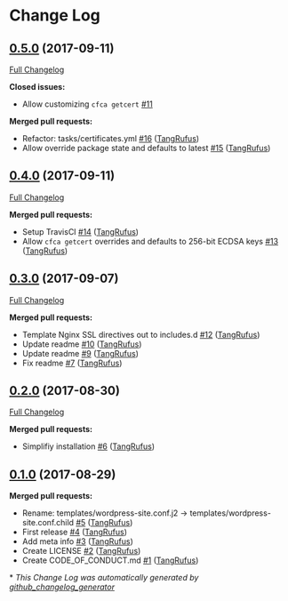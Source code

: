 # Change Log

## [0.5.0](https://github.com/TypistTech/trellis-cloudflare-origin-ca/tree/0.5.0) (2017-09-11)
[Full Changelog](https://github.com/TypistTech/trellis-cloudflare-origin-ca/compare/0.4.0...0.5.0)

**Closed issues:**

- Allow customizing `cfca getcert` [\#11](https://github.com/TypistTech/trellis-cloudflare-origin-ca/issues/11)

**Merged pull requests:**

- Refactor: tasks/certificates.yml [\#16](https://github.com/TypistTech/trellis-cloudflare-origin-ca/pull/16) ([TangRufus](https://github.com/TangRufus))
- Allow override package state and defaults to latest [\#15](https://github.com/TypistTech/trellis-cloudflare-origin-ca/pull/15) ([TangRufus](https://github.com/TangRufus))

## [0.4.0](https://github.com/TypistTech/trellis-cloudflare-origin-ca/tree/0.4.0) (2017-09-11)
[Full Changelog](https://github.com/TypistTech/trellis-cloudflare-origin-ca/compare/0.3.0...0.4.0)

**Merged pull requests:**

- Setup TravisCI [\#14](https://github.com/TypistTech/trellis-cloudflare-origin-ca/pull/14) ([TangRufus](https://github.com/TangRufus))
- Allow `cfca getcert` overrides and defaults to 256-bit ECDSA keys [\#13](https://github.com/TypistTech/trellis-cloudflare-origin-ca/pull/13) ([TangRufus](https://github.com/TangRufus))

## [0.3.0](https://github.com/TypistTech/trellis-cloudflare-origin-ca/tree/0.3.0) (2017-09-07)
[Full Changelog](https://github.com/TypistTech/trellis-cloudflare-origin-ca/compare/0.2.0...0.3.0)

**Merged pull requests:**

- Template Nginx SSL directives out to includes.d [\#12](https://github.com/TypistTech/trellis-cloudflare-origin-ca/pull/12) ([TangRufus](https://github.com/TangRufus))
- Update readme [\#10](https://github.com/TypistTech/trellis-cloudflare-origin-ca/pull/10) ([TangRufus](https://github.com/TangRufus))
- Update readme [\#9](https://github.com/TypistTech/trellis-cloudflare-origin-ca/pull/9) ([TangRufus](https://github.com/TangRufus))
- Fix readme [\#7](https://github.com/TypistTech/trellis-cloudflare-origin-ca/pull/7) ([TangRufus](https://github.com/TangRufus))

## [0.2.0](https://github.com/TypistTech/trellis-cloudflare-origin-ca/tree/0.2.0) (2017-08-30)
[Full Changelog](https://github.com/TypistTech/trellis-cloudflare-origin-ca/compare/0.1.0...0.2.0)

**Merged pull requests:**

- Simplifiy installation [\#6](https://github.com/TypistTech/trellis-cloudflare-origin-ca/pull/6) ([TangRufus](https://github.com/TangRufus))

## [0.1.0](https://github.com/TypistTech/trellis-cloudflare-origin-ca/tree/0.1.0) (2017-08-29)
**Merged pull requests:**

- Rename: templates/wordpress-site.conf.j2 -\> templates/wordpress-site.conf.child [\#5](https://github.com/TypistTech/trellis-cloudflare-origin-ca/pull/5) ([TangRufus](https://github.com/TangRufus))
- First release [\#4](https://github.com/TypistTech/trellis-cloudflare-origin-ca/pull/4) ([TangRufus](https://github.com/TangRufus))
- Add meta info [\#3](https://github.com/TypistTech/trellis-cloudflare-origin-ca/pull/3) ([TangRufus](https://github.com/TangRufus))
- Create LICENSE [\#2](https://github.com/TypistTech/trellis-cloudflare-origin-ca/pull/2) ([TangRufus](https://github.com/TangRufus))
- Create CODE\_OF\_CONDUCT.md [\#1](https://github.com/TypistTech/trellis-cloudflare-origin-ca/pull/1) ([TangRufus](https://github.com/TangRufus))



\* *This Change Log was automatically generated by [github_changelog_generator](https://github.com/skywinder/Github-Changelog-Generator)*